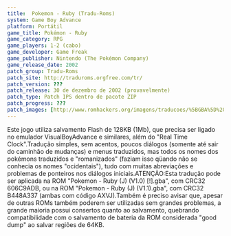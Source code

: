 ```yaml
---
title:  Pokemon - Ruby (Tradu-Roms)
system: Game Boy Advance
platform: Portátil
game_title: Pokémon - Ruby
game_category: RPG
game_players: 1-2 (cabo)
game_developer: Game Freak
game_publisher: Nintendo (The Pokémon Company)
game_release_date: 2002
patch_group: Tradu-Roms
patch_site: http://traduroms.orgfree.com/tr/
patch_version: ???
patch_release: 30 de dezembro de 2002 (provavelmente)
patch_type: Patch IPS dentro de pacote ZIP
patch_progress: ???
patch_images: [http://www.romhackers.org/imagens/traducoes/%5BGBA%5D%20Pokemon%20-%20Ruby%20-%201.png,http://www.romhackers.org/imagens/traducoes/%5BGBA%5D%20Pokemon%20-%20Ruby%20-%20Tradu-Roms%20-%202.png,http://www.romhackers.org/imagens/traducoes/%5BGBA%5D%20Pokemon%20-%20Ruby%20-%20Tradu-Roms%20-%203.png]
---
```

Este jogo utiliza salvamento Flash de 128KB (1Mb), que precisa ser ligado no emulador VisualBoyAdvance e similares, além do "Real Time Clock".Tradução simples, sem acentos, poucos diálogos (somente até sair do caminhão de mudanças) e menus traduzidos, mas todos os nomes dos pokémons traduzidos e "romanizados" (faziam isso qüando não se conhecia os nomes "ocidentais"), tudo com muitas abreviações e problemas de ponteiros nos diálogos iniciais.ATENÇÃO:Esta tradução pode ser aplicada na ROM "Pokemon - Ruby (J) (V1.0) [!].gba", com CRC32 606C9ADB, ou na ROM "Pokemon - Ruby (J) (V1.1).gba", com CRC32 B448A337 (ambas com código AXVJ).Também é preciso avisar que, apesar de outras ROMs também poderem ser utilizadas sem grandes problemas, a grande maioria possui consertos quanto ao salvamento, quebrando compatibilidade com o salvamento de bateria da ROM considerada "good dump" ao salvar regiões de 64KB.